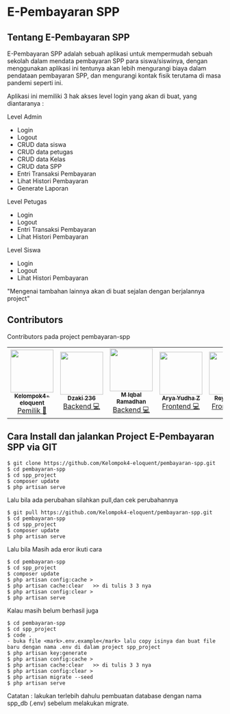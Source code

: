 <p align="center">
    <h1>E-Pembayaran SPP</h1>
</p>

## Tentang E-Pembayaran SPP

E-Pembayaran SPP adalah sebuah aplikasi untuk mempermudah sebuah sekolah dalam mendata pembayaran SPP para siswa/siswinya, dengan menggunakan aplikasi ini tentunya akan lebih mengurangi biaya dalam pendataan pembayaran SPP, dan mengurangi kontak fisik terutama di masa pandemi seperti ini.

Aplikasi ini memiliki 3 hak akses level login yang akan di buat, yang diantaranya :

Level Admin
- Login
- Logout
- CRUD data siswa
- CRUD data petugas
- CRUD data Kelas
- CRUD data SPP
- Entri Transaksi Pembayaran
- Lihat Histori Pembayaran
- Generate Laporan

Level Petugas
- Login
- Logout
- Entri Transaksi Pembayaran
- Lihat Histori Pembayaran

Level Siswa
- Login
- Logout
- Lihat Histori Pembayaran

"Mengenai tambahan lainnya akan di buat sejalan dengan berjalannya project"
## Contributors
Contributors pada project pembayaran-spp

<!-- ALL-CONTRIBUTORS-LIST:START - Do not remove or modify this section -->
<!-- prettier-ignore-start -->
<!-- markdownlint-disable -->
<table>
  <tr>
  <td align="center"><a href="https://github.com/Kelompok4-eloquent"><img src="https://avatars.githubusercontent.com/u/83569332?v=4" width="100px;" alt=""/><br /><sub><b>Kelompok4-eloquent</b></sub></a><br /><a href="#coding-Dzaki Ahnaf Z" title="Backend">Pemilik 📂</a></td>
    <td align="center"><a href="https://github.com/dzaki236"><img src="https://avatars.githubusercontent.com/u/61301953?v=4" width="100px;" alt=""/><br /><sub><b>Dzaki 236</b></sub></a><br /><a href="#coding-Dzaki Ahnaf Z" title="Backend">Backend 💻</a></td>
    <td align="center"><a href="https://github.com/MuhammadIqbalRamadhan"><img src="https://avatars.githubusercontent.com/u/68367755?v=4" width="100px;" alt=""/><br /><sub><b>M Iqbal Ramadhan</b></sub></a><br /><a href="#coding-Iqbal Ramadhan" title="Backend">Backend 💻</a></td>
    <td align="center"><a href="https://github.com/aryayudhazachri22"><img src="https://avatars.githubusercontent.com/u/68361013?v=4" width="100px;" alt=""/><br /><sub><b>Arya Yudha Z</b></sub></a><br /><a href="#coding-Arya Yudha" title="Frontend">Frontend 💻</a></td>
    <td align="center"><a href="https://github.com/reyhanesa"><img src="https://avatars.githubusercontent.com/u/83635584?v=4" width="100px;" alt=""/><br /><sub><b>Reyhan Esa</b></sub></a><br /><a href="#coding-Reyhan" title="Frontend">Frontend 💻</a></td>
    <td align="center"><a href="https://github.com/ichafadilah"><img src="https://avatars.githubusercontent.com/u/70310467?v=4" width="100px;" alt=""/><br /><sub><b>Icha Fadilah</b></sub></a><br /><a href="#coding-Iqbal Ramadhan" title="Designs">Designs 🎨</a></td>
  </tr>
</table>

<!-- markdownlint-enable -->
<!-- prettier-ignore-end -->
<!-- ALL-CONTRIBUTORS-LIST:END -->
## Cara Install dan jalankan Project E-Pembayaran SPP via GIT

```
$ git clone https://github.com/Kelompok4-eloquent/pembayaran-spp.git
$ cd pembayaran-spp
$ cd spp_project
$ composer update
$ php artisan serve
```

Lalu bila ada perubahan silahkan pull,dan cek perubahannya  

```
$ git pull https://github.com/Kelompok4-eloquent/pembayaran-spp.git
$ cd pembayaran-spp
$ cd spp_project
$ composer update
$ php artisan serve
```

Lalu bila Masih ada eror ikuti cara 

```
$ cd pembayaran-spp
$ cd spp_project
$ composer update
$ php artisan config:cache >
$ php artisan cache:clear   >> di tulis 3 3 nya
$ php artisan config:clear >
$ php artisan serve
```


Kalau masih belum berhasil juga

```
$ cd pembayaran-spp
$ cd spp_project
$ code .
- buka file <mark>.env.example</mark> lalu copy isinya dan buat file baru dengan nama .env di dalam project spp_project
$ php artisan key:generate
$ php artisan config:cache >
$ php artisan cache:clear   >> di tulis 3 3 nya
$ php artisan config:clear >
$ php artisan migrate --seed 
$ php artisan serve
```

Catatan :
lakukan terlebih dahulu pembuatan database dengan nama spp_db (.env) sebelum melakukan migrate.


